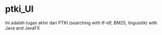 # ptki_UI
Ini adalah tugas akhir dari PTKI (searching with tf-idf, BM25, linguistik) with Java and JavaFX
